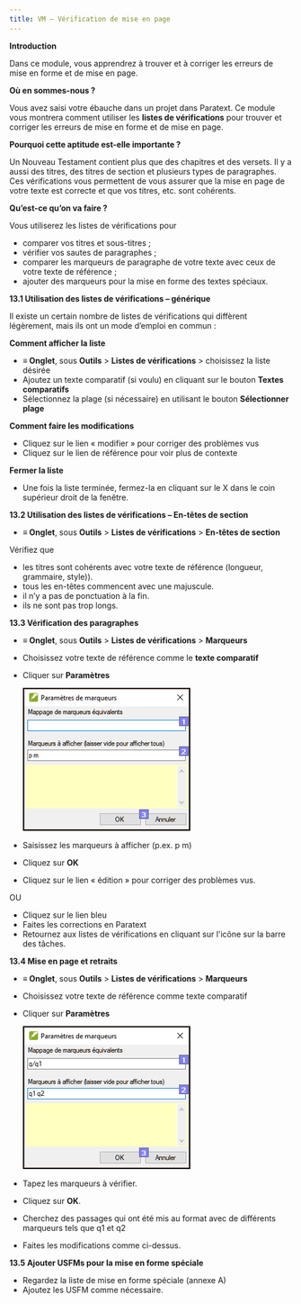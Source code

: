 ```yaml
---
title: VM – Vérification de mise en page
---
```

**Introduction**

Dans ce module, vous apprendrez à trouver et à corriger les erreurs de mise en forme et de mise en page.

**Où en sommes-nous ?**

Vous avez saisi votre ébauche dans un projet dans Paratext. Ce module vous montrera comment utiliser les **listes de vérifications** pour trouver et corriger les erreurs de mise en forme et de mise en page.

**Pourquoi cette aptitude est-elle importante ?**

Un Nouveau Testament contient plus que des chapitres et des versets. Il y a aussi des titres, des titres de section et plusieurs types de paragraphes. Ces vérifications vous permettent de vous assurer que la mise en page de votre texte est correcte et que vos titres, etc. sont cohérents.

**Qu’est-ce qu’on va faire ?**

Vous utiliserez les listes de vérifications pour

-   comparer vos titres et sous-titres ;
-   vérifier vos sautes de paragraphes ;
-   comparer les marqueurs de paragraphe de votre texte avec ceux de votre texte de référence ;
-   ajouter des marqueurs pour la mise en forme des textes spéciaux.

**13.1 Utilisation des listes de vérifications – générique**

Il existe un certain nombre de listes de vérifications qui diffèrent légèrement, mais ils ont un mode d’emploi en commun :

**Comment afficher la liste**

-   **≡ Onglet**, sous **Outils** \> **Listes de vérifications** \> choisissez la liste désirée
-   Ajoutez un texte comparatif (si voulu) en cliquant sur le bouton **Textes comparatifs**
-   Sélectionnez la plage (si nécessaire) en utilisant le bouton **Sélectionner plage**

**Comment faire les modifications**

-   Cliquez sur le lien « modifier » pour corriger des problèmes vus
-   Cliquez sur le lien de référence pour voir plus de contexte

**Fermer la liste**

-   Une fois la liste terminée, fermez-la en cliquant sur le X dans le coin supérieur droit de la fenêtre.

**13.2 Utilisation des listes de vérifications – En-têtes de section**

-   **≡ Onglet**, sous **Outils** \> **Listes de vérifications** \> **En-têtes de section**

Vérifiez que

-   les titres sont cohérents avec votre texte de référence (longueur, grammaire, style)).
-   tous les en-têtes commencent avec une majuscule.
-   il n’y a pas de ponctuation à la fin.
-   ils ne sont pas trop longs.

**13.3 Vérification des paragraphes**

-   **≡ Onglet**, sous **Outils** \> **Listes de vérifications** \> **Marqueurs**
-   Choisissez votre texte de référence comme le **texte comparatif**
-   Cliquer sur **Paramètres**

    ![](media/211be6500ac58eca4fcc4a18caa446cb.png)

-   Saisissez les marqueurs à afficher (p.ex. p m)
-   Cliquez sur **OK**
-   Cliquez sur le lien « édition » pour corriger des problèmes vus.

OU

-   Cliquez sur le lien bleu
-   Faites les corrections en Paratext
-   Retournez aux listes de vérifications en cliquant sur l'icône sur la barre des tâches.

**13.4 Mise en page et retraits**

-   **≡ Onglet**, sous **Outils** \> **Listes de vérifications** \> **Marqueurs**
-   Choisissez votre texte de référence comme texte comparatif
-   Cliquer sur **Paramètres**

    ![](media/e6adef6cccbc83bfda373cc0ff1e631f.png)

-   Tapez les marqueurs à vérifier.
-   Cliquez sur **OK**.
-   Cherchez des passages qui ont été mis au format avec de différents marqueurs tels que q1 et q2
-   Faites les modifications comme ci-dessus.

**13.5 Ajouter USFMs pour la mise en forme spéciale**

-   Regardez la liste de mise en forme spéciale (annexe A)
-   Ajoutez les USFM comme nécessaire.
